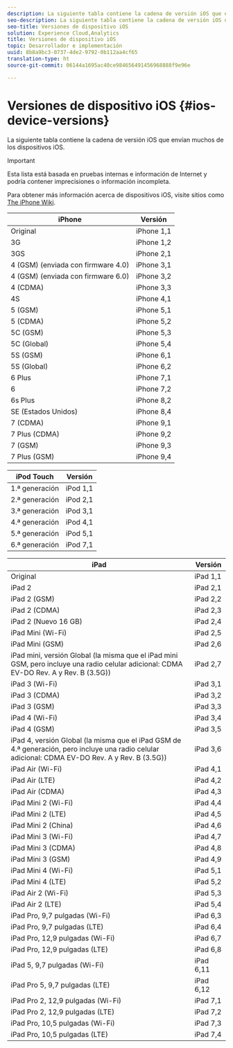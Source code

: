 ```yaml
---
description: La siguiente tabla contiene la cadena de versión iOS que envían muchos de los dispositivos iOS.
seo-description: La siguiente tabla contiene la cadena de versión iOS que envían muchos de los dispositivos iOS.
seo-title: Versiones de dispositivo iOS
solution: Experience Cloud,Analytics
title: Versiones de dispositivo iOS
topic: Desarrollador e implementación
uuid: 8b8a9bc3-0737-4de2-9792-0b112aa4cf65
translation-type: ht
source-git-commit: 06144a1695ac40ce984656491456968888f9e96e

---
```



# Versiones de dispositivo iOS {#ios-device-versions}

La siguiente tabla contiene la cadena de versión iOS que envían muchos de los dispositivos iOS.

>[!IMPORTANT]
>
>Esta lista está basada en pruebas internas e información de Internet y podría contener imprecisiones o información incompleta.

Para obtener más información acerca de dispositivos iOS, visite sitios como [The iPhone Wiki](https://theiphonewiki.com/wiki/Models).

| **iPhone** | **Versión** |
|---|---|
| Original | iPhone 1,1 |
| 3G | iPhone 1,2 |
| 3GS | iPhone 2,1 |
| 4 (GSM) (enviada con firmware 4.0) | iPhone 3,1 |
| 4 (GSM) (enviada con firmware 6.0) | iPhone 3,2 |
| 4 (CDMA) | iPhone 3,3 |
| 4S | iPhone 4,1 |
| 5 (GSM) | iPhone 5,1 |
| 5 (CDMA) | iPhone 5,2 |
| 5C (GSM) | iPhone 5,3 |
| 5C (Global) | iPhone 5,4 |
| 5S (GSM) | iPhone 6,1 |
| 5S (Global) | iPhone 6,2 |
| 6 Plus | iPhone 7,1 |
| 6 | iPhone 7,2 |
| 6s Plus | iPhone 8,2 |
| SE (Estados Unidos) | iPhone 8,4 |
| 7 (CDMA) | iPhone 9,1 |
| 7 Plus (CDMA) | iPhone 9,2 |
| 7 (GSM) | iPhone 9,3 |
| 7 Plus (GSM) | iPhone 9,4 |

| **iPod Touch** | **Versión** |
|---|---|
| 1.ª generación | iPod 1,1 |
| 2.ª generación | iPod 2,1 |
| 3.ª generación | iPod 3,1 |
| 4.ª generación | iPod 4,1 |
| 5.ª generación | iPod 5,1 |
| 6.ª generación | iPod 7,1 |

| **iPad** | **Versión** |
|---|---|
| Original | iPad 1,1 |
| iPad 2 | iPad 2,1 |
| iPad 2 (GSM) | iPad 2,2 |
| iPad 2 (CDMA) | iPad 2,3 |
| iPad 2 (Nuevo 16 GB) | iPad 2,4 |
| iPad Mini (Wi-Fi) | iPad 2,5 |
| iPad Mini (GSM) | iPad 2,6 |
| iPad mini, versión Global (la misma que el iPad mini GSM, pero incluye una radio celular adicional: CDMA EV-DO Rev. A y Rev. B (3.5G)) | iPad 2,7 |
| iPad 3 (Wi-Fi) | iPad 3,1 |
| iPad 3 (CDMA) | iPad 3,2 |
| iPad 3 (GSM) | iPad 3,3 |
| iPad 4 (Wi-Fi) | iPad 3,4 |
| iPad 4 (GSM) | iPad 3,5 |
| iPad 4, versión Global (la misma que el iPad GSM de 4.ª generación, pero incluye una radio celular adicional: CDMA EV-DO Rev. A y Rev. B (3.5G)) | iPad 3,6 |
| iPad Air (Wi-Fi) | iPad 4,1 |
| iPad Air (LTE) | iPad 4,2 |
| iPad Air (CDMA) | iPad 4,3 |
| iPad Mini 2 (Wi-Fi) | iPad 4,4 |
| iPad Mini 2 (LTE) | iPad 4,5 |
| iPad Mini 2 (China) | iPad 4,6 |
| iPad Mini 3 (Wi-Fi) | iPad 4,7 |
| iPad Mini 3 (CDMA) | iPad 4,8 |
| iPad Mini 3 (GSM) | iPad 4,9 |
| iPad Mini 4 (Wi-Fi) | iPad 5,1 |
| iPad Mini 4 (LTE) | iPad 5,2 |
| iPad Air 2 (Wi-Fi) | iPad 5,3 |
| iPad Air 2 (LTE) | iPad 5,4 |
| iPad Pro, 9,7 pulgadas (Wi-Fi) | iPad 6,3 |
| iPad Pro, 9,7 pulgadas (LTE) | iPad 6,4 |
| iPad Pro, 12,9 pulgadas (Wi-Fi) | iPad 6,7 |
| iPad Pro, 12,9 pulgadas (LTE) | iPad 6,8 |
| iPad 5, 9,7 pulgadas (Wi-Fi) | iPad 6,11 |
| iPad Pro 5, 9,7 pulgadas (LTE) | iPad 6,12 |
| iPad Pro 2, 12,9 pulgadas (Wi-Fi) | iPad 7,1 |
| iPad Pro 2, 12,9 pulgadas (LTE) | iPad 7,2 |
| iPad Pro, 10,5 pulgadas (Wi-Fi) | iPad 7,3 |
| iPad Pro, 10,5 pulgadas (LTE) | iPad 7,4 |

